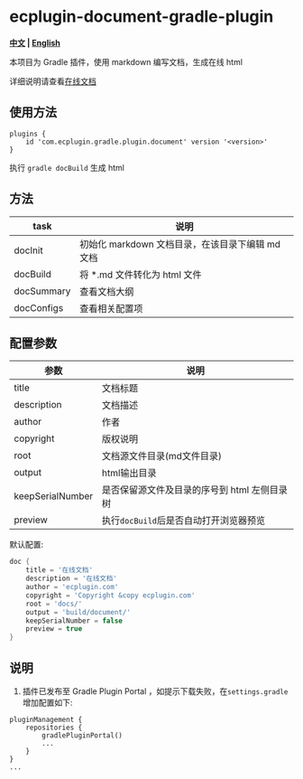 # ecplugin-document-gradle-plugin

**[中文](README.md) | [English](README_en.md)**

本项目为 Gradle 插件，使用 markdown 编写文档，生成在线 html

详细说明请查看[在线文档](https://liuzhenghui.github.io/ecplugin-document-gradle-plugin/)

## 使用方法

```
plugins {
    id 'com.ecplugin.gradle.plugin.document' version '<version>'
}
```

执行 `gradle docBuild` 生成 html

## 方法

| task       | 说明                              |
|------------|---------------------------------|
| docInit    | 初始化 markdown 文档目录，在该目录下编辑 md 文档 |
| docBuild   | 将 *.md 文件转化为 html 文件            |
| docSummary | 查看文档大纲                          |
| docConfigs | 查看相关配置项                         |

## 配置参数

| 参数               | 说明                        |
|------------------|---------------------------|
| title            | 文档标题                      |
| description      | 文档描述                      |
| author           | 作者                        |
| copyright        | 版权说明                      |
| root             | 文档源文件目录(md文件目录)           |
| output           | html输出目录                  |
| keepSerialNumber | 是否保留源文件及目录的序号到 html 左侧目录树 |
| preview          | 执行`docBuild`后是否自动打开浏览器预览  |

默认配置:

```groovy
doc {
    title = '在线文档'
    description = '在线文档'
    author = 'ecplugin.com'
    copyright = 'Copyright &copy ecplugin.com'
    root = 'docs/'
    output = 'build/document/'
    keepSerialNumber = false
    preview = true
}
```

## 说明

1. 插件已发布至 Gradle Plugin Portal ，如提示下载失败，在`settings.gradle`增加配置如下:

```
pluginManagement {
    repositories {
        gradlePluginPortal()
        ...
    }
}
...
```
